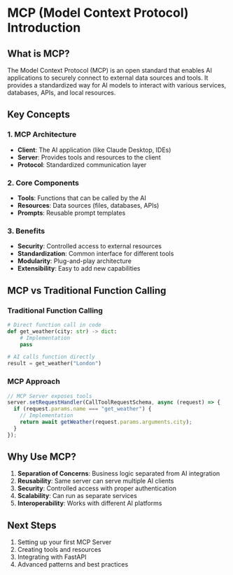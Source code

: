 # MCP (Model Context Protocol) Introduction

## What is MCP?

The Model Context Protocol (MCP) is an open standard that enables AI applications to securely connect to external data sources and tools. It provides a standardized way for AI models to interact with various services, databases, APIs, and local resources.

## Key Concepts

### 1. MCP Architecture
- **Client**: The AI application (like Claude Desktop, IDEs)
- **Server**: Provides tools and resources to the client
- **Protocol**: Standardized communication layer

### 2. Core Components
- **Tools**: Functions that can be called by the AI
- **Resources**: Data sources (files, databases, APIs)
- **Prompts**: Reusable prompt templates

### 3. Benefits
- **Security**: Controlled access to external resources
- **Standardization**: Common interface for different tools
- **Modularity**: Plug-and-play architecture
- **Extensibility**: Easy to add new capabilities

## MCP vs Traditional Function Calling

### Traditional Function Calling
```python
# Direct function call in code
def get_weather(city: str) -> dict:
    # Implementation
    pass

# AI calls function directly
result = get_weather("London")
```

### MCP Approach
```typescript
// MCP Server exposes tools
server.setRequestHandler(CallToolRequestSchema, async (request) => {
  if (request.params.name === "get_weather") {
    // Implementation
    return await getWeather(request.params.arguments.city);
  }
});
```

## Why Use MCP?

1. **Separation of Concerns**: Business logic separated from AI integration
2. **Reusability**: Same server can serve multiple AI clients
3. **Security**: Controlled access with proper authentication
4. **Scalability**: Can run as separate services
5. **Interoperability**: Works with different AI platforms

## Next Steps

1. Setting up your first MCP Server
2. Creating tools and resources
3. Integrating with FastAPI
4. Advanced patterns and best practices
